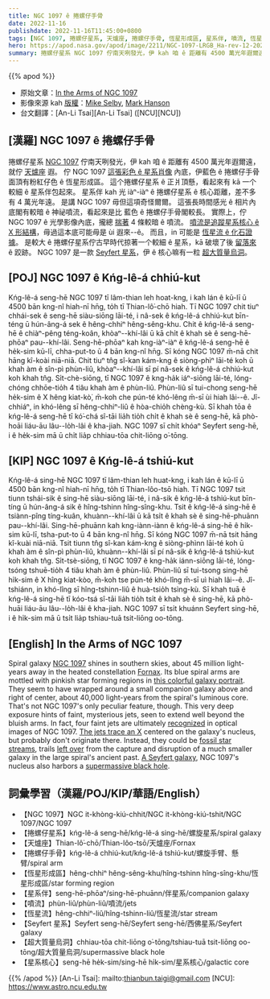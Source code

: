 ```yaml
---
title: NGC 1097 ê 捲螺仔手骨
date: 2022-11-16
publishdate: 2022-11-16T11:45:00+0800
tags: [NGC 1097, 捲螺仔星系, 天爐座, 捲螺仔手骨, 恆星形成區, 星系伴, 噴流, 恆星流, Seyfert 星系, 超大質量烏洞, 星系核心]
hero: https://apod.nasa.gov/apod/image/2211/NGC-1097-LRGB_Ha-rev-12-2022_1024.jpg
summary: 捲螺仔星系 NGC 1097 佇南天咧發光，伊 kah 咱 ê 距離有 4500 萬光年遐爾遠，就佇天爐座遐。
---
```


{{% apod %}}

- 原始文章：[In the Arms of NGC 1097](https://apod.nasa.gov/apod/ap221116.html)
- 影像來源 kah [版權][copyright]：[Mike Selby](https://www.facebook.com/masterdarksastro/), [Mark Hanson](https://www.hansonastronomy.com/)
- 台文翻譯：[An-Li Tsai][An-Li Tsai] ([NCU][NCU])

## [漢羅] NGC 1097 ê 捲螺仔手骨
捲螺仔星系 [NGC 1097][NGC 1097] 佇南天咧發光，伊 kah 咱 ê 距離有 4500 萬光年遐爾遠，就佇 [天爐座][Fornax] 遐。
佇 NGC 1097 [這張彩色 ê 星系肖像][this colorful galaxy portrait] 內底，伊藍色 ê 捲螺仔手骨面頂有粉紅仔色 ê 恆星形成區。
這个捲螺仔星系 ê 正爿頂懸，看起來有 kā 一个較細 ê 星系伴包起來。
星系伴 kah 光 iàⁿ-iàⁿ ê 捲螺仔星系 ê 核心距離，差不多有 4 萬光年遠。
是講 NGC 1097 毋但這項奇怪爾爾。
這張長時間感光 ê 相片內底閣有較暗 ê 神祕噴流，看起來是比 藍色 ê 捲螺仔手骨閣較長。
實際上，佇 NGC 1097 ê 光學影像內底，攏總 [揣著][recognized] 4 條較暗 ê 噴流。
[噴流是追蹤星系核心 ê X 形結構][The jets trace an X]，毋過這本底可能毋是 ùi 遐來--ê。
而且，in 可能是 [恆星流 ê 化石證據][fossil star streams]。
是較大 ê 捲螺仔星系佇古早時代掠著一个較細 ê 星系，kā 破壞了後 [留落來][left over] ê 跤跡。
NGC 1097 是一款 [Seyfert 星系][A Seyfert galaxy]，伊 ê 核心嘛有一粒 [超大質量烏洞][supermassive black hole]。


## [POJ] NGC 1097 ê Kńg-lê-á chhiú-kut
Kńg-lê-á seng-hē NGC 1097 tī lâm-thian leh hoat-kng, i kah lán ê kū-lī ū 4500 bān kng-nî hiah-nī hn̄g, to̍h tī Thian-lô͘-chō hiah.
Tī NGC 1097 chit tiuⁿ chhái-sek ê seng-hē siàu-siōng lāi-té, i nâ-sek ê kńg-lê-á chhiú-kut bīn-téng ū hún-âng-á sek ê hêng-chhiⁿ hêng-sêng-khu.
Chit ê kńg-lê-á seng-hē ê chiàⁿ-pêng téng-koân, khòaⁿ--khí-lâi ū kā chi̍t ê khah sè ê seng-hē-phōaⁿ pau--khí-lâi.
Seng-hē-phōaⁿ kah kng-iàⁿ-iàⁿ ê kńg-lê-á seng-hē ê he̍k-sim kū-lī, chha-put-to ū 4 bān kng-nî hn̄g.
Sī kóng NGC 1097 m̄-nā chit hāng kî-koài niā-niā.
Chit tiuⁿ tn̂g sî-kan kám-kng ê siòng-phìⁿ lāi-té koh ū khah àm ê sîn-pì phùn-liû, khòaⁿ--khí-lâi sī pí nâ-sek ê kńg-lê-á chhiú-kut koh khah tn̂g.
Si̍t-chè-siōng, tī NGC 1097 ê kng-ha̍k iáⁿ-siōng lāi-té, lóng-chóng chhōe-tio̍h 4 tiâu khah àm ê phùn-liû.
Phùn-liû sī tui-chong seng-hē he̍k-sim ê X hêng kiat-kò͘, m̄-koh che pún-té khó-lêng m̄-sī ùi hiah lâi--ê.
Jî-chhiáⁿ, in khó-lêng sī hêng-chhiⁿ-liû ê hòa-chio̍h chèng-kù.
Sī khah tōa ê kńg-lê-á seng-hē tī kó͘-chá sî-tāi lia̍h tio̍h chi̍t ê khah sè ê seng-hē, kā phò-hoāi liáu-āu lâu--lo̍h-lâi ê kha-jiah.
NGC 1097 sī chi̍t khóaⁿ Seyfert seng-hē, i ê he̍k-sim mā ū chi̍t lia̍p chhiau-tōa chit-liōng o͘-tōng.

## [KIP] NGC 1097 ê Kńg-lê-á tshiú-kut
Kńg-lê-á sing-hē NGC 1097 tī lâm-thian leh huat-kng, i kah lán ê kū-lī ū 4500 bān kng-nî hiah-nī hn̄g, to̍h tī Thian-lôo-tsō hiah.
Tī NGC 1097 tsit tiunn tshái-sik ê sing-hē siàu-siōng lāi-té, i nâ-sik ê kńg-lê-á tshiú-kut bīn-tíng ū hún-âng-á sik ê hîng-tshinn hîng-sîng-khu.
Tsit ê kńg-lê-á sing-hē ê tsiànn-pîng tíng-kuân, khuànn--khí-lâi ū kā tsi̍t ê khah sè ê sing-hē-phuānn pau--khí-lâi.
Sing-hē-phuānn kah kng-iànn-iànn ê kńg-lê-á sing-hē ê hi̍k-sim kū-lī, tsha-put-to ū 4 bān kng-nî hn̄g.
Sī kóng NGC 1097 m̄-nā tsit hāng kî-kuài niā-niā.
Tsit tiunn tn̂g sî-kan kám-kng ê siòng-phìnn lāi-té koh ū khah àm ê sîn-pì phùn-liû, khuànn--khí-lâi sī pí nâ-sik ê kńg-lê-á tshiú-kut koh khah tn̂g.
Si̍t-tsè-siōng, tī NGC 1097 ê kng-ha̍k iánn-siōng lāi-té, lóng-tsóng tshuē-tio̍h 4 tiâu khah àm ê phùn-liû.
Phùn-liû sī tui-tsong sing-hē hi̍k-sim ê X hîng kiat-kòo, m̄-koh tse pún-té khó-lîng m̄-sī uì hiah lâi--ê.
Jî-tshiánn, in khó-lîng sī hîng-tshinn-liû ê huà-tsio̍h tsìng-kù.
Sī khah tuā ê kńg-lê-á sing-hē tī kóo-tsá sî-tāi lia̍h tio̍h tsi̍t ê khah sè ê sing-hē, kā phò-huāi liáu-āu lâu--lo̍h-lâi ê kha-jiah.
NGC 1097 sī tsi̍t khuánn Seyfert sing-hē, i ê hi̍k-sim mā ū tsi̍t lia̍p tshiau-tuā tsit-liōng oo-tōng.

## [English] In the Arms of NGC 1097
Spiral galaxy [NGC 1097][NGC 1097] shines in southern skies, about 45 million light-years away in the heated constellation [Fornax][Fornax].
Its blue spiral arms are mottled with pinkish star forming regions in [this colorful galaxy portrait][this colorful galaxy portrait].
They seem to have wrapped around a small companion galaxy above and right of center, about 40,000 light-years from the spiral's luminous core.
That's not NGC 1097's only peculiar feature, though.
This very deep exposure hints of faint, mysterious jets, seen to extend well beyond the bluish arms.
In fact, four faint jets are ultimately [recognized][recognized] in optical images of NGC 1097.
[The jets trace an X][The jets trace an X] centered on the galaxy's nucleus, but probably don't originate there.
Instead, they could be [fossil star streams][fossil star streams], trails [left over][left over] from the capture and disruption of a much smaller galaxy in the large spiral's ancient past.
[A Seyfert galaxy][A Seyfert galaxy], NGC 1097's nucleus also harbors a [supermassive black hole][supermassive black hole].

## 詞彙學習（漢羅/POJ/KIP/華語/English）

- 【NGC 1097】NGC it-khòng-kiú-chhit/NGC it-khòng-kiú-tshit/NGC 1097/NGC 1097
- 【捲螺仔星系】kńg-lê-á seng-hē/kńg-lê-á sing-hē/螺旋星系/spiral galaxy
- 【天爐座】Thian-lô͘-chō/Thian-lôo-tsō/天爐座/Fornax
- 【捲螺仔手骨】kńg-lê-á chhiú-kut/kńg-lê-á tshiú-kut/螺旋手臂、懸臂/spiral arm
- 【恆星形成區】hêng-chhiⁿ hêng-sêng-khu/hîng-tshinn hîng-sîng-khu/恆星形成區/star forming region
- 【星系伴】seng-hē-phōaⁿ/sing-hē-phuānn/伴星系/companion galaxy
- 【噴流】phùn-liû/phùn-liû/噴流/jets
- 【恆星流】hêng-chhiⁿ-liû/hîng-tshinn-liû/恆星流/star stream
- 【Seyfert 星系】Seyfert seng-hē/Seyfert seng-hē/西佛星系/Seyfert galaxy
- 【超大質量烏洞】chhiau-tōa chit-liōng o͘-tōng/tshiau-tuā tsit-liōng oo-tōng/超大質量烏洞/supermassive black hole
- 【星系核心】seng-hē he̍k-sim/sing-hē hi̍k-sim/星系核心/galactic core


{{% /apod %}}
[An-Li Tsai]: mailto:thianbun.taigi@gmail.com
[NCU]: https://www.astro.ncu.edu.tw

[copyright]: https://apod.nasa.gov/apod/fap/lib/about_apod.html#srapply
[License]: https://creativecommons.org/licenses/by/2.0/

[NGC 1097]:https://www.nasa.gov/image-feature/goddard/2002/hubble-sees-the-eye-of-a-colorful-galaxy
[Fornax]:https://earthsky.org/constellations/fornax-the-furnace-galaxy-hubble-ultra-deep-field/
[this colorful galaxy portrait]:https://www.facebook.com/photo.php?fbid=439299734846844
[recognized]:https://apod.nasa.gov/apod/image/0911/NGC1097invert_gendlerJets.jpg
[The jets trace an X]:http://adsabs.harvard.edu/abs/2003ApJ...585..281H
[fossil star streams]:https://apod.nasa.gov/apod/ap080619.html
[left over]:http://arxiv.org/abs/1006.1353
[A Seyfert galaxy]:http://en.wikipedia.org/wiki/Seyfert_galaxy
[supermassive black hole]:https://apod.nasa.gov/apod/ap090727.html



